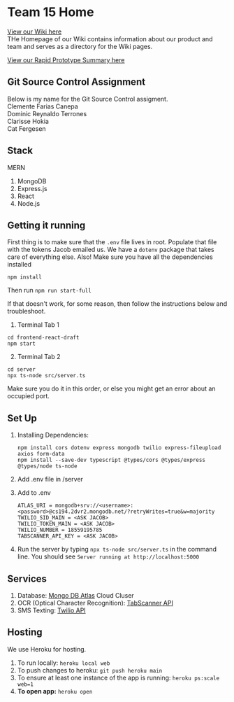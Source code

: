 # Team 15 Home

[View our Wiki here
](https://github.com/StanfordCS194/win2023-team15/wiki) <br>
THe Homepage of our Wiki contains information about our product and team and serves as a directory for the Wiki pages.

[View our Rapid Prototype Summary here
](https://docs.google.com/presentation/d/1GDyb13ec9v1C0KgXlOwE0DuArh_Dy2hFsdouI2vryrE/edit?usp=sharing)

## Git Source Control Assignment
Below is my name for the Git Source Control assigment. <br>
Clemente Farias Canepa <br>
Dominic Reynaldo Terrones<br>
Clarisse Hokia <br>
Cat Fergesen <br>
## Stack

MERN
1. MongoDB
2. Express.js
3. React 
4. Node.js


## Getting it running
First thing is to make sure that the `.env` file lives in root.
Populate that file with the tokens Jacob emailed us. We have a `dotenv` package that takes care of everything else.
Also! Make sure you have all the dependencies installed
```
npm install
```

Then run
`npm run start-full`

If that doesn't work, for some reason, then follow the instructions below and troubleshoot.

1. Terminal Tab 1
```
cd frontend-react-draft  
npm start
```
2. Terminal Tab 2
```
cd server
npx ts-node src/server.ts
```
Make sure you do it in this order, or else you might get an error about an occupied port.

## Set Up

1. Installing Dependencies:  
    ```
    npm install cors dotenv express mongodb twilio express-fileupload axios form-data
    npm install --save-dev typescript @types/cors @types/express @types/node ts-node
    ```

2. Add .env file in /server

3. Add to .env 

    ```
    ATLAS_URI = mongodb+srv://<username>:<password>@cs194.2dvr2.mongodb.net/?retryWrites=true&w=majority
    TWILIO_SID_MAIN = <ASK JACOB>
    TWILIO_TOKEN_MAIN = <ASK JACOB>
    TWILIO_NUMBER = 18559195785
    TABSCANNER_API_KEY = <ASK JACOB>
    ```

4. Run the server by typing `npx ts-node src/server.ts` in the command line. You should see `Server running at http://localhost:5000`

## Services

1. Database: [Mongo DB Atlas](https://www.mongodb.com/cloud/atlas/register) Cloud Cluser
2. OCR (Optical Character Recognition): [TabScanner API](https://tabscanner.com/)
3. SMS Texting: [Twilio API](https://www.twilio.com/en-us/messaging/channels/sms)

## Hosting

We use Heroku for hosting.

1. To run locally: `heroku local web`
2. To push changes to heroku: `git push heroku main`
3. To ensure at least one instance of the app is running: `heroku ps:scale web=1`
4. **To open app:** `heroku open`
